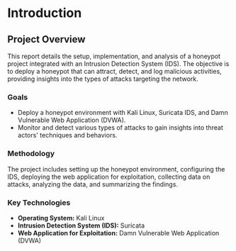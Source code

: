 # Introduction

## Project Overview

This report details the setup, implementation, and analysis of a honeypot project integrated with an Intrusion Detection System (IDS). The objective is to deploy a honeypot that can attract, detect, and log malicious activities, providing insights into the types of attacks targeting the network.

### Goals

- Deploy a honeypot environment with Kali Linux, Suricata IDS, and Damn Vulnerable Web Application (DVWA).
- Monitor and detect various types of attacks to gain insights into threat actors' techniques and behaviors.

### Methodology

The project includes setting up the honeypot environment, configuring the IDS, deploying the web application for exploitation, collecting data on attacks, analyzing the data, and summarizing the findings.

### Key Technologies

- **Operating System:** Kali Linux
- **Intrusion Detection System (IDS):** Suricata
- **Web Application for Exploitation:** Damn Vulnerable Web Application (DVWA)
